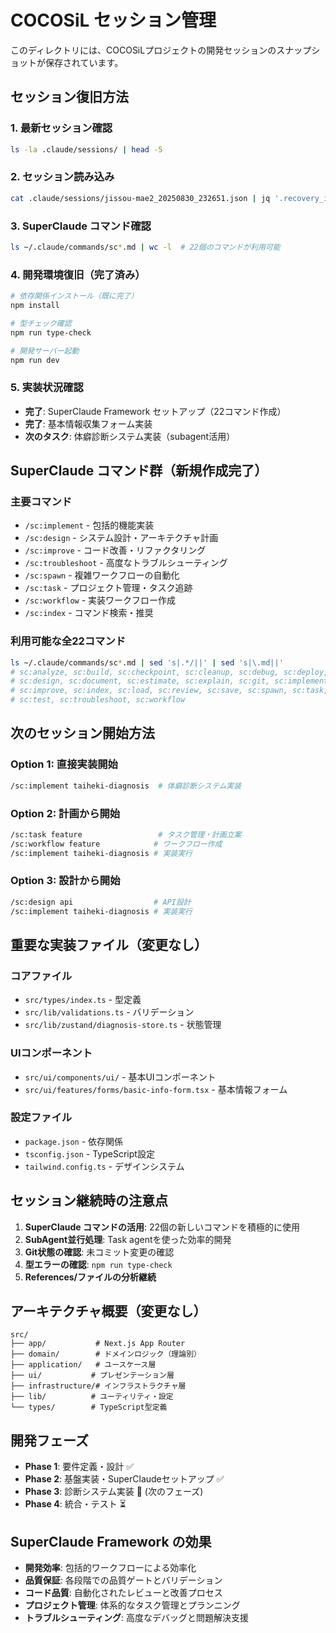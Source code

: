 # COCOSiL セッション管理

このディレクトリには、COCOSiLプロジェクトの開発セッションのスナップショットが保存されています。

## セッション復旧方法

### 1. 最新セッション確認
```bash
ls -la .claude/sessions/ | head -5
```

### 2. セッション読み込み  
```bash
cat .claude/sessions/jissou-mae2_20250830_232651.json | jq '.recovery_instructions'
```

### 3. SuperClaude コマンド確認
```bash
ls ~/.claude/commands/sc*.md | wc -l  # 22個のコマンドが利用可能
```

### 4. 開発環境復旧（完了済み）
```bash  
# 依存関係インストール（既に完了）
npm install

# 型チェック確認
npm run type-check

# 開発サーバー起動
npm run dev
```

### 5. 実装状況確認
- **完了**: SuperClaude Framework セットアップ（22コマンド作成）
- **完了**: 基本情報収集フォーム実装
- **次のタスク**: 体癖診断システム実装（subagent活用）

## SuperClaude コマンド群（新規作成完了）

### 主要コマンド
- `/sc:implement` - 包括的機能実装
- `/sc:design` - システム設計・アーキテクチャ計画
- `/sc:improve` - コード改善・リファクタリング
- `/sc:troubleshoot` - 高度なトラブルシューティング
- `/sc:spawn` - 複雑ワークフローの自動化
- `/sc:task` - プロジェクト管理・タスク追跡
- `/sc:workflow` - 実装ワークフロー作成
- `/sc:index` - コマンド検索・推奨

### 利用可能な全22コマンド
```bash
ls ~/.claude/commands/sc*.md | sed 's|.*/||' | sed 's|\.md||'
# sc:analyze, sc:build, sc:checkpoint, sc:cleanup, sc:debug, sc:deploy,
# sc:design, sc:document, sc:estimate, sc:explain, sc:git, sc:implement,
# sc:improve, sc:index, sc:load, sc:review, sc:save, sc:spawn, sc:task,
# sc:test, sc:troubleshoot, sc:workflow
```

## 次のセッション開始方法

### Option 1: 直接実装開始
```bash
/sc:implement taiheki-diagnosis  # 体癖診断システム実装
```

### Option 2: 計画から開始
```bash
/sc:task feature                 # タスク管理・計画立案
/sc:workflow feature            # ワークフロー作成
/sc:implement taiheki-diagnosis # 実装実行
```

### Option 3: 設計から開始
```bash
/sc:design api                  # API設計
/sc:implement taiheki-diagnosis # 実装実行
```

## 重要な実装ファイル（変更なし）

### コアファイル
- `src/types/index.ts` - 型定義
- `src/lib/validations.ts` - バリデーション  
- `src/lib/zustand/diagnosis-store.ts` - 状態管理

### UIコンポーネント
- `src/ui/components/ui/` - 基本UIコンポーネント
- `src/ui/features/forms/basic-info-form.tsx` - 基本情報フォーム

### 設定ファイル  
- `package.json` - 依存関係
- `tsconfig.json` - TypeScript設定
- `tailwind.config.ts` - デザインシステム

## セッション継続時の注意点

1. **SuperClaude コマンドの活用**: 22個の新しいコマンドを積極的に使用
2. **SubAgent並行処理**: Task agentを使った効率的開発
3. **Git状態の確認**: 未コミット変更の確認
4. **型エラーの確認**: `npm run type-check`
5. **References/ファイルの分析継続**

## アーキテクチャ概要（変更なし）

```
src/
├── app/           # Next.js App Router
├── domain/        # ドメインロジック（理論別）  
├── application/   # ユースケース層
├── ui/           # プレゼンテーション層
├── infrastructure/# インフラストラクチャ層
├── lib/          # ユーティリティ・設定
└── types/        # TypeScript型定義
```

## 開発フェーズ

- **Phase 1**: 要件定義・設計 ✅
- **Phase 2**: 基盤実装・SuperClaudeセットアップ ✅
- **Phase 3**: 診断システム実装 🔄 (次のフェーズ)
- **Phase 4**: 統合・テスト ⏳

## SuperClaude Framework の効果

- **開発効率**: 包括的ワークフローによる効率化
- **品質保証**: 各段階での品質ゲートとバリデーション  
- **コード品質**: 自動化されたレビューと改善プロセス
- **プロジェクト管理**: 体系的なタスク管理とプランニング
- **トラブルシューティング**: 高度なデバッグと問題解決支援